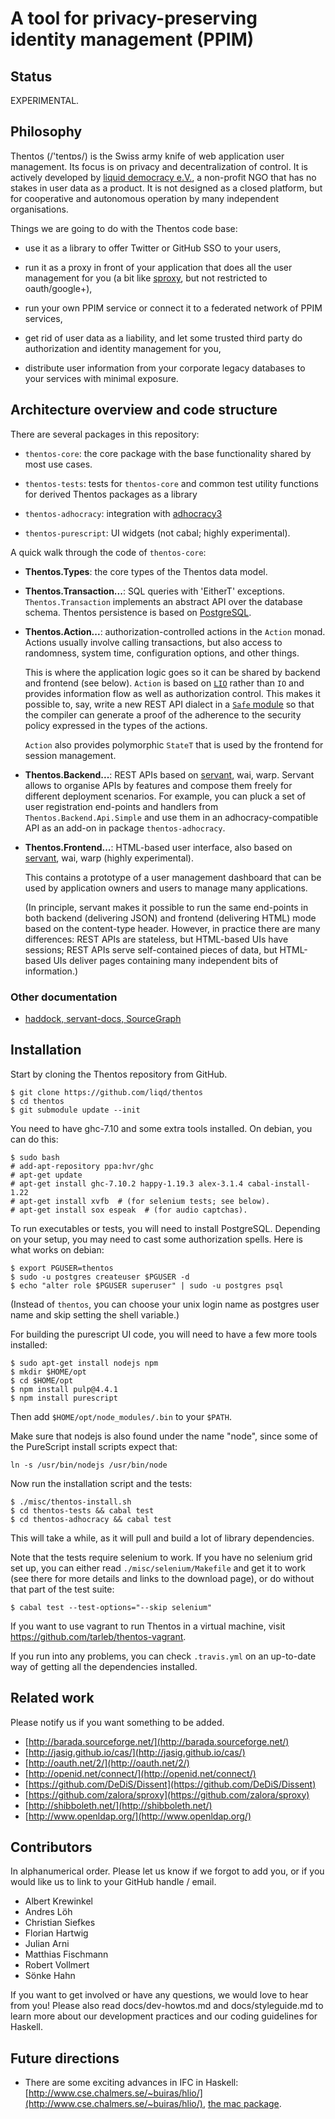 # A tool for privacy-preserving identity management (PPIM)


## Status

EXPERIMENTAL.


## Philosophy

Thentos (/'tentɒs/) is the Swiss army knife of web application user
management.  Its focus is on privacy and decentralization of control.
It is actively developed by [liquid democracy e.V.](http://liqd.net/),
a non-profit NGO that has no stakes in user data as a product.  It is
not designed as a closed platform, but for cooperative and autonomous
operation by many independent organisations.

Things we are going to do with the Thentos code base:

- use it as a library to offer Twitter or GitHub SSO to your users,

- run it as a proxy in front of your application that does all the
  user management for you (a bit like
  [sproxy](https://github.com/zalora/sproxy), but not restricted to
  oauth/google+),

- run your own PPIM service or connect it to a federated network of
  PPIM services,

- get rid of user data as a liability, and let some trusted third
  party do authorization and identity management for you,

- distribute user information from your corporate legacy databases to
  your services with minimal exposure.


## Architecture overview and code structure

There are several packages in this repository:

* `thentos-core`: the core package with the base functionality shared
  by most use cases.

* `thentos-tests`: tests for `thentos-core` and common test utility
   functions for derived Thentos packages as a library

* `thentos-adhocracy`: integration with
  [adhocracy3](https://github.com/liqd/adhocracy3)

* `thentos-purescript`: UI widgets (not cabal; highly experimental).

A quick walk through the code of `thentos-core`:

- **Thentos.Types**: the core types of the Thentos data model.

- **Thentos.Transaction...**: SQL queries with 'EitherT' exceptions.
    `Thentos.Transaction` implements an abstract API over the database
    schema.  Thentos persistence is based on
    [PostgreSQL](http://postgresql.org/).

- **Thentos.Action...**: authorization-controlled actions in the
    `Action` monad.  Actions usually involve calling transactions, but
    also access to randomness, system time, configuration options, and
    other things.

    This is where the application logic goes so it can be shared by
    backend and frontend (see below).  `Action` is based on
    [`LIO`](https://github.com/scslab/lio) rather than `IO` and
    provides information flow as well as authorization control.  This
    makes it possible to, say, write a new REST API dialect in a
    [`Safe` module](https://ghc.haskell.org/trac/ghc/wiki/SafeHaskell)
    so that the compiler can generate a proof of the adherence to the
    security policy expressed in the types of the actions.

    `Action` also provides polymorphic `StateT` that is used by the
    frontend for session management.

- **Thentos.Backend...**: REST APIs based on
    [servant](http://haskell-servant.github.io/), wai, warp.  Servant
    allows to organise APIs by features and compose them freely for
    different deployment scenarios.  For example, you can pluck a set
    of user registration end-points and handlers from
    `Thentos.Backend.Api.Simple` and use them in an
    adhocracy-compatible API as an add-on in package
    `thentos-adhocracy`.

- **Thentos.Frontend...**: HTML-based user interface, also based on
    [servant](http://haskell-servant.github.io/), wai, warp (highly
    experimental).

    This contains a prototype of a user management dashboard that can
    be used by application owners and users to manage many
    applications.

    (In principle, servant makes it possible to run the same
    end-points in both backend (delivering JSON) and frontend
    (delivering HTML) mode based on the content-type header.  However,
    in practice there are many differences: REST APIs are stateless,
    but HTML-based UIs have sessions; REST APIs serve self-contained
    pieces of data, but HTML-based UIs deliver pages containing many
    independent bits of information.)


### Other documentation

- [haddock, servant-docs, SourceGraph](https://liqd.github.io/thentos/gh-pages/)


## Installation

Start by cloning the Thentos repository from GitHub.

```shell
$ git clone https://github.com/liqd/thentos
$ cd thentos
$ git submodule update --init
```

You need to have ghc-7.10 and some extra tools installed.  On debian,
you can do this:

```shell
$ sudo bash
# add-apt-repository ppa:hvr/ghc
# apt-get update
# apt-get install ghc-7.10.2 happy-1.19.3 alex-3.1.4 cabal-install-1.22
# apt-get install xvfb  # (for selenium tests; see below).
# apt-get install sox espeak  # (for audio captchas).
```

To run executables or tests, you will need to install PostgreSQL.
Depending on your setup, you may need to cast some authorization
spells.  Here is what works on debian:

```shell
$ export PGUSER=thentos
$ sudo -u postgres createuser $PGUSER -d
$ echo "alter role $PGUSER superuser" | sudo -u postgres psql
```

(Instead of `thentos`, you can choose your unix login name as postgres
user name and skip setting the shell variable.)

For building the purescript UI code, you will need to have a few more
tools installed:

```shell
$ sudo apt-get install nodejs npm
$ mkdir $HOME/opt
$ cd $HOME/opt
$ npm install pulp@4.4.1
$ npm install purescript
```

Then add `$HOME/opt/node_modules/.bin` to your `$PATH`.

Make sure that nodejs is also found under the name "node", since some of
the PureScript install scripts expect that:

```shell
ln -s /usr/bin/nodejs /usr/bin/node
```

Now run the installation script and the tests:

```shell
$ ./misc/thentos-install.sh
$ cd thentos-tests && cabal test
$ cd thentos-adhocracy && cabal test
```

This will take a while, as it will pull and build a lot of library
dependencies.

Note that the tests require selenium to work.  If you have no selenium
grid set up, you can either read `./misc/selenium/Makefile` and get it
to work (see there for more details and links to the download page),
or do without that part of the test suite:

```shell
$ cabal test --test-options="--skip selenium"
```

If you want to use vagrant to run Thentos in a virtual machine, visit
https://github.com/tarleb/thentos-vagrant.

If you run into any problems, you can check `.travis.yml` on an
up-to-date way of getting all the dependencies installed.


## Related work

Please notify us if you want something to be added.

- [http://barada.sourceforge.net/](http://barada.sourceforge.net/)
- [http://jasig.github.io/cas/](http://jasig.github.io/cas/)
- [http://oauth.net/2/](http://oauth.net/2/)
- [http://openid.net/connect/](http://openid.net/connect/)
- [https://github.com/DeDiS/Dissent](https://github.com/DeDiS/Dissent)
- [https://github.com/zalora/sproxy](https://github.com/zalora/sproxy)
- [http://shibboleth.net/](http://shibboleth.net/)
- [http://www.openldap.org/](http://www.openldap.org/)


## Contributors

In alphanumerical order.  Please let us know if we forgot to add you,
or if you would like us to link to your GitHub handle / email.

- Albert Krewinkel
- Andres Löh
- Christian Siefkes
- Florian Hartwig
- Julian Arni
- Matthias Fischmann
- Robert Vollmert
- Sönke Hahn

If you want to get involved or have any questions, we would love to
hear from you! Please also read docs/dev-howtos.md and
docs/styleguide.md to learn more about our development practices and
our coding guidelines for Haskell.


## Future directions

- There are some exciting advances in IFC in Haskell:
  [http://www.cse.chalmers.se/~buiras/hlio/](http://www.cse.chalmers.se/~buiras/hlio/),
  [the mac package](http://hackage.haskell.org/package/mac).
